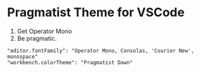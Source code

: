 # Pragmatist Theme for VSCode

1. Get Operator Mono
2. Be pragmatic.

```
"editor.fontFamily": "Operator Mono, Consolas, 'Courier New', monospace"
"workbench.colorTheme": "Pragmatist Dawn"
```

